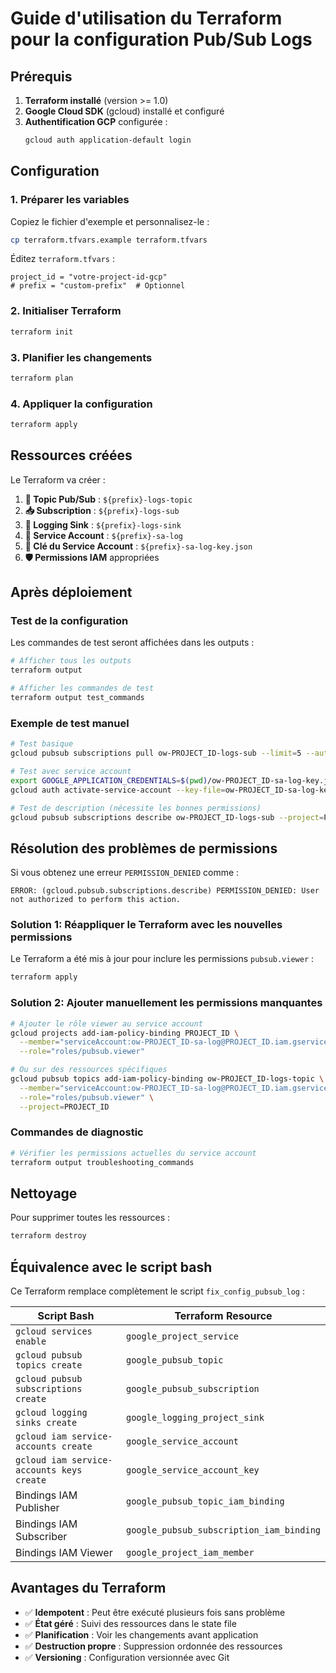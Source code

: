# Guide d'utilisation du Terraform pour la configuration Pub/Sub Logs

## Prérequis

1. **Terraform installé** (version >= 1.0)
2. **Google Cloud SDK** (gcloud) installé et configuré
3. **Authentification GCP** configurée :
   ```bash
   gcloud auth application-default login
   ```

## Configuration

### 1. Préparer les variables

Copiez le fichier d'exemple et personnalisez-le :
```bash
cp terraform.tfvars.example terraform.tfvars
```

Éditez `terraform.tfvars` :
```hcl
project_id = "votre-project-id-gcp"
# prefix = "custom-prefix"  # Optionnel
```

### 2. Initialiser Terraform

```bash
terraform init
```

### 3. Planifier les changements

```bash
terraform plan
```

### 4. Appliquer la configuration

```bash
terraform apply
```

## Ressources créées

Le Terraform va créer :

1. **📡 Topic Pub/Sub** : `${prefix}-logs-topic`
2. **📥 Subscription** : `${prefix}-logs-sub`
3. **🔄 Logging Sink** : `${prefix}-logs-sink`
4. **👤 Service Account** : `${prefix}-sa-log`
5. **🔑 Clé du Service Account** : `${prefix}-sa-log-key.json`
6. **🛡️ Permissions IAM** appropriées

## Après déploiement

### Test de la configuration

Les commandes de test seront affichées dans les outputs :

```bash
# Afficher tous les outputs
terraform output

# Afficher les commandes de test
terraform output test_commands
```

### Exemple de test manuel

```bash
# Test basique
gcloud pubsub subscriptions pull ow-PROJECT_ID-logs-sub --limit=5 --auto-ack --project=PROJECT_ID

# Test avec service account
export GOOGLE_APPLICATION_CREDENTIALS=$(pwd)/ow-PROJECT_ID-sa-log-key.json
gcloud auth activate-service-account --key-file=ow-PROJECT_ID-sa-log-key.json

# Test de description (nécessite les bonnes permissions)
gcloud pubsub subscriptions describe ow-PROJECT_ID-logs-sub --project=PROJECT_ID --format="yaml(name, topic, filter)"
```

## Résolution des problèmes de permissions

Si vous obtenez une erreur `PERMISSION_DENIED` comme :
```
ERROR: (gcloud.pubsub.subscriptions.describe) PERMISSION_DENIED: User not authorized to perform this action.
```

### Solution 1: Réappliquer le Terraform avec les nouvelles permissions

Le Terraform a été mis à jour pour inclure les permissions `pubsub.viewer` :

```bash
terraform apply
```

### Solution 2: Ajouter manuellement les permissions manquantes

```bash
# Ajouter le rôle viewer au service account
gcloud projects add-iam-policy-binding PROJECT_ID \
  --member="serviceAccount:ow-PROJECT_ID-sa-log@PROJECT_ID.iam.gserviceaccount.com" \
  --role="roles/pubsub.viewer"

# Ou sur des ressources spécifiques
gcloud pubsub topics add-iam-policy-binding ow-PROJECT_ID-logs-topic \
  --member="serviceAccount:ow-PROJECT_ID-sa-log@PROJECT_ID.iam.gserviceaccount.com" \
  --role="roles/pubsub.viewer" \
  --project=PROJECT_ID
```

### Commandes de diagnostic

```bash
# Vérifier les permissions actuelles du service account
terraform output troubleshooting_commands
```

## Nettoyage

Pour supprimer toutes les ressources :

```bash
terraform destroy
```

## Équivalence avec le script bash

Ce Terraform remplace complètement le script `fix_config_pubsub_log` :

| Script Bash | Terraform Resource |
|-------------|-------------------|
| `gcloud services enable` | `google_project_service` |
| `gcloud pubsub topics create` | `google_pubsub_topic` |
| `gcloud pubsub subscriptions create` | `google_pubsub_subscription` |
| `gcloud logging sinks create` | `google_logging_project_sink` |
| `gcloud iam service-accounts create` | `google_service_account` |
| `gcloud iam service-accounts keys create` | `google_service_account_key` |
| Bindings IAM Publisher | `google_pubsub_topic_iam_binding` |
| Bindings IAM Subscriber | `google_pubsub_subscription_iam_binding` |
| Bindings IAM Viewer | `google_project_iam_member` |

## Avantages du Terraform

- ✅ **Idempotent** : Peut être exécuté plusieurs fois sans problème
- ✅ **État géré** : Suivi des ressources dans le state file
- ✅ **Planification** : Voir les changements avant application
- ✅ **Destruction propre** : Suppression ordonnée des ressources
- ✅ **Versioning** : Configuration versionnée avec Git
